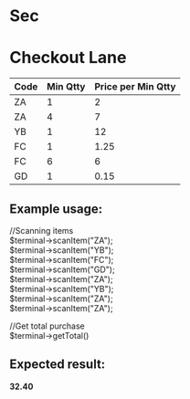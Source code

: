 # Sec
<h1>Checkout Lane</h1>

<table>
  <thead> 
  <tr>
  <th>Code</th>
  <th>Min Qtty</th>
  <th>Price per Min Qtty</th>
  </tr>
  </thead>
  <tbody>
    <tr>
    <td>ZA</td>
    <td>1</td>
    <td>2</td>
    </tr>
    <tr>
    <td>ZA</td>
    <td>4</td>
    <td>7</td>
    </tr>
    <tr>
    <td>YB</td>
    <td>1</td>
    <td>12</td>
    </tr>
        <tr>
    <td>FC</td>
    <td>1</td>
    <td>1.25</td>
    </tr>
        <tr>
    <td>FC</td>
    <td>6</td>
    <td>6</td>
    </tr>
            <tr>
    <td>GD</td>
    <td>1</td>
    <td>0.15</td>
    </tr>
  </tbody>
</table>

<h2>Example usage:</h2>

//Scanning items<br/>
$terminal->scanItem("ZA");<br/>
$terminal->scanItem("YB");<br/>
$terminal->scanItem("FC");<br/>
$terminal->scanItem("GD");<br/>
$terminal->scanItem("ZA");<br/>
$terminal->scanItem("YB");<br/>
$terminal->scanItem("ZA");<br/>
$terminal->scanItem("ZA");<br/>

//Get total purchase<br/>
$terminal->getTotal()

<h2>Expected result:</h2>
<strong>32.40</strong>
